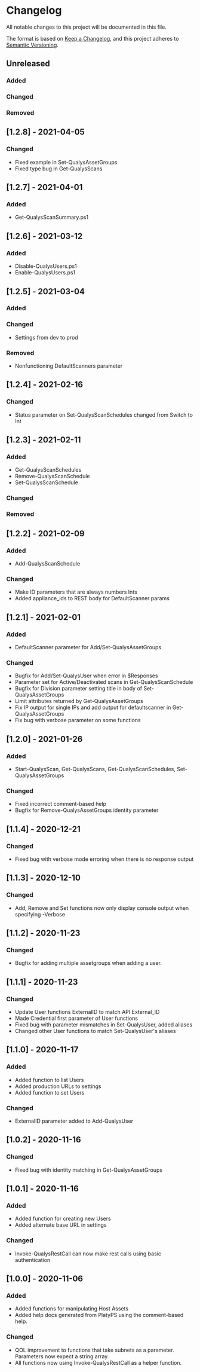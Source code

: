 # Changelog

All notable changes to this project will be documented in this file.

The format is based on [Keep a Changelog](https://keepachangelog.com/en/1.0.0/),
and this project adheres to [Semantic Versioning](https://semver.org/spec/v2.0.0.html).

## Unreleased

### Added

### Changed

### Removed

## [1.2.8] - 2021-04-05

### Changed

- Fixed example in Set-QualysAssetGroups
- Fixed type bug in Get-QualysScans

## [1.2.7] - 2021-04-01

### Added

- Get-QualysScanSummary.ps1

## [1.2.6] - 2021-03-12

### Added

- Disable-QualysUsers.ps1
- Enable-QualysUsers.ps1

## [1.2.5] - 2021-03-04

### Added

### Changed

- Settings from dev to prod

### Removed

- Nonfunctioning DefaultScanners parameter

## [1.2.4] - 2021-02-16

### Changed

- Status parameter on Set-QualysScanSchedules changed from Switch to Int

## [1.2.3] - 2021-02-11

### Added

- Get-QualysScanSchedules
- Remove-QualysScanSchedule
- Set-QualysScanSchedule

### Changed

### Removed

## [1.2.2] - 2021-02-09

### Added

- Add-QualysScanSchedule

### Changed

- Make ID parameters that are always numbers Ints
- Added appliance_ids to REST body for DefaultScanner params

## [1.2.1] - 2021-02-01

### Added

- DefaultScanner parameter for Add/Set-QualysAssetGroups

### Changed

- Bugfix for Add/Set-QualysUser when error in $Responses
- Parameter set for Active/Deactivated scans in Get-QualysScanSchedule
- Bugfix for Division parameter setting title in body of Set-QualysAssetGroups
- Limit attributes returned by Get-QualysAssetGroups
- Fix IP output for single IPs and add output for defaultscanner in Get-QualysAssetGroups
- Fix bug with verbose parameter on some functions

## [1.2.0] - 2021-01-26

### Added

- Start-QualysScan, Get-QualysScans, Get-QualysScanSchedules, Set-QualysAssetGroups

### Changed

- Fixed incorrect comment-based help
- Bugfix for Remove-QualysAssetGroups identity parameter

## [1.1.4] - 2020-12-21

### Changed

- Fixed bug with verbose mode erroring when there is no response output

## [1.1.3] - 2020-12-10

### Changed

- Add, Remove and Set functions now only display console output when specifying -Verbose

## [1.1.2] - 2020-11-23

### Changed

- Bugfix for adding multiple assetgroups when adding a user.

## [1.1.1] - 2020-11-23

### Changed

- Update User functions ExternalID to match API External_ID
- Made Credential first parameter of User functions
- Fixed bug with parameter mismatches in Set-QualysUser, added aliases
- Changed other User functions to match Set-QualysUser's aliases

## [1.1.0] - 2020-11-17

### Added

- Added function to list Users
- Added production URLs to settings
- Added function to set Users

### Changed

- ExternalID parameter added to Add-QualysUser

## [1.0.2] - 2020-11-16

### Changed

- Fixed bug with identity matching in Get-QualysAssetGroups

## [1.0.1] - 2020-11-16

### Added

- Added function for creating new Users
- Added alternate base URL in settings

### Changed

- Invoke-QualysRestCall can now make rest calls using basic authentication

## [1.0.0] - 2020-11-06

### Added

- Added functions for manipulating Host Assets
- Added help docs generated from PlatyPS using the comment-based help.

### Changed

- QOL improvement to functions that take subnets as a parameter. Parameters now expect a string array.
- All functions now using Invoke-QualysRestCall as a helper function.
